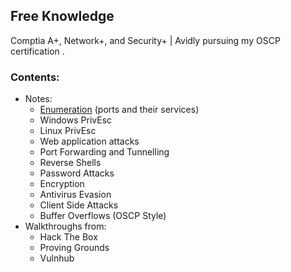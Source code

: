 ## Free Knowledge

Comptia A+, Network+, and Security+ | Avidly pursuing my OSCP certification .

### Contents:
- Notes:
  - [Enumeration](/Port_Enumeration.md) (ports and their services)
  - Windows PrivEsc
  - Linux PrivEsc
  - Web application attacks
  - Port Forwarding and Tunnelling
  - Reverse Shells
  - Password Attacks
  - Encryption
  - Antivirus Evasion
  - Client Side Attacks
  - Buffer Overflows (OSCP Style)
- Walkthroughs from:
  - Hack The Box
  - Proving Grounds
  - Vulnhub
